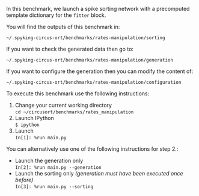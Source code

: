 In this benchmark, we launch a spike sorting network with a precomputed
template dictionary for the `fitter` block.

You will find the outputs of this benchmark in:
```
~/.spyking-circus-ort/benchmarks/rates-manipulation/sorting
```
If you want to check the generated data then go to:
```
~/.spyking-circus-ort/benchmarks/rates-manipulation/generation
```
If you want to configure the generation then you can modify the content of:
```
~/.spyking-circus-ort/benchmarks/rates-manipulation/configuration
```


To execute this benchmark use the following instructions:

1. Change your current working directory  
`cd ~/circusort/benchmarks/rates_manipulation`
1. Launch IPython  
`$ ipython`
2. Launch  
`In[1]: %run main.py`

You can alternatively use one of the following instructions for step 2.:

- Launch the generation only  
`In[2]: %run main.py --generation`
- Launch the sorting only *(generation must have been executed once
before)*  
`In[3]: %run main.py --sorting`
